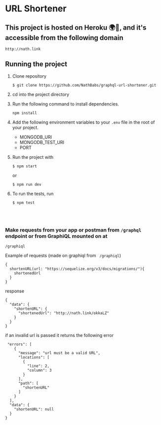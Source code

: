 # URL Shortener

## This project is hosted on Heroku 🌍🚀, and it's accessible from the following domain

```
http://nath.link
```
## Running the project

1. Clone repository 
    ```
    $ git clone https://github.com/NathBabs/graphql-url-shortener.git
    ```
2. cd into the project directory

3. Run the following command to install dependencies.
    ``` 
    npm install
    ``` 

4. Add the following environment variables to your ```.env``` file in the root of your project.
    * MONGODB_URI
    * MONGODB_TEST_URI
    * PORT

5. Run the project with 
    ```
    $ npm start
    ``` 
    or 
    ```
    $ npm run dev
    ```

6. To run the tests, run 
    ```
    $ npm test
    ```
<br>
<br>

### Make requests from your app or postman from ```/graphql``` endpoint or from GraphiQL mounted on  at
```
/graphiql
```

Example of requests (made on graphiql from ``` /graphiql```)

```
{
  shortenURL(url: "https://sequelize.org/v3/docs/migrations/"){
    shortenedUrl
  }
}
```

response

```
{
  "data": {
    "shortenURL": {
      "shortenedUrl": "http://nath.link/okkaLZ"
    }
  }
}
```

if an invalid url is passed it returns the following error
```
 "errors": [
    {
      "message": "url must be a valid URL",
      "locations": [
        {
          "line": 2,
          "column": 3
        }
      ],
      "path": [
        "shortenURL"
      ]
    }
  ],
  "data": {
    "shortenURL": null
  }
}
